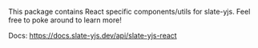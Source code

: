 This package contains React specific components/utils for slate-yjs. Feel free to poke around to learn more!

Docs: https://docs.slate-yjs.dev/api/slate-yjs-react
